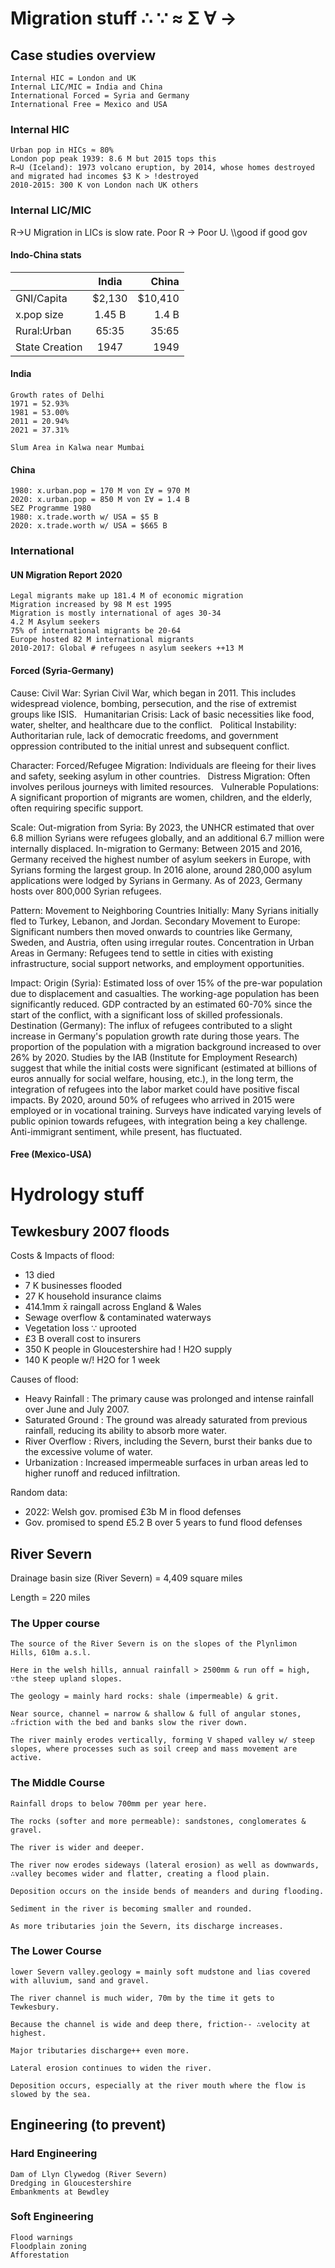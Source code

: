 # Migration stuff     ∴ ∵ ≈ Σ ∀ →

## Case studies overview

    Internal HIC = London and UK
    Internal LIC/MIC = India and China
    International Forced = Syria and Germany
    International Free = Mexico and USA

### Internal HIC

    Urban pop in HICs ≈ 80%
    London pop peak 1939: 8.6 M but 2015 tops this
    R→U (Iceland): 1973 volcano eruption, by 2014, whose homes destroyed and migrated had incomes $3 K > !destroyed
    2010-2015: 300 K von London nach UK others

### Internal LIC/MIC

R→U Migration in LICs is slow rate. Poor R → Poor U. \\\good if good gov

#### Indo-China stats

|    |  India  |  China  |
| ------------- |:-------------:| --------:|
| GNI/Capita | $2,130 | $10,410 |
| x.pop size | 1.45 B | 1.4 B |
| Rural:Urban | 65:35 | 35:65 |
| State Creation | 1947 |1949 |

#### India

    Growth rates of Delhi
    1971 = 52.93%
    1981 = 53.00%
    2011 = 20.94%
    2021 = 37.31%

    Slum Area in Kalwa near Mumbai

#### China

    1980: x.urban.pop = 170 M von Σ∀ = 970 M
    2020: x.urban.pop = 850 M von Σ∀ = 1.4 B
    SEZ Programme 1980
    1980: x.trade.worth w/ USA = $5 B
    2020: x.trade.worth w/ USA = $665 B

### International

#### UN Migration Report 2020

    Legal migrants make up 181.4 M of economic migration
    Migration increased by 98 M est 1995
    Migration is mostly international of ages 30-34
    4.2 M Asylum seekers
    75% of international migrants be 20-64
    Europe hosted 82 M international migrants
    2010-2017: Global # refugees n asylum seekers ++13 M

#### Forced (Syria-Germany)

Cause:
Civil War: 
Syrian Civil War, which began in 2011. This includes widespread violence, bombing, persecution, and the rise of extremist groups like ISIS.   
Humanitarian Crisis: Lack of basic necessities like food, water, shelter, and healthcare due to the conflict.   
Political Instability: Authoritarian rule, lack of democratic freedoms, and government oppression contributed to the initial unrest and subsequent conflict.   

Character:
Forced/Refugee Migration: Individuals are fleeing for their lives and safety, seeking asylum in other countries.   
Distress Migration: Often involves perilous journeys with limited resources.   
Vulnerable Populations: A significant proportion of migrants are women, children, and the elderly, often requiring specific support.

Scale:
Out-migration from Syria: By 2023, the UNHCR estimated that over 6.8 million Syrians were refugees globally, and an additional 6.7 million were internally displaced.
In-migration to Germany: Between 2015 and 2016, Germany received the highest number of asylum seekers in Europe, with Syrians forming the largest group. 
In 2016 alone, around 280,000 asylum applications were lodged by Syrians in Germany. 
As of 2023, Germany hosts over 800,000 Syrian refugees.

Pattern:
Movement to Neighboring Countries Initially: Many Syrians initially fled to Turkey, Lebanon, and Jordan.
Secondary Movement to Europe: Significant numbers then moved onwards to countries like Germany, Sweden, and Austria, often using irregular routes.
Concentration in Urban Areas in Germany: Refugees tend to settle in cities with existing infrastructure, social support networks, and employment opportunities.   

Impact:
Origin (Syria):
Estimated loss of over 15% of the pre-war population due to displacement and casualties. The working-age population has been significantly reduced.
GDP contracted by an estimated 60-70% since the start of the conflict, with a significant loss of skilled professionals.
Destination (Germany):
The influx of refugees contributed to a slight increase in Germany's population growth rate during those years. 
The proportion of the population with a migration background increased to over 26% by 2020.
Studies by the IAB (Institute for Employment Research) suggest that while the initial costs were significant (estimated at billions of euros annually for social welfare, housing, etc.), in the long term, the integration of refugees into the labor market could have positive fiscal impacts. 
By 2020, around 50% of refugees who arrived in 2015 were employed or in vocational training.
Surveys have indicated varying levels of public opinion towards refugees, with integration being a key challenge. Anti-immigrant sentiment, while present, has fluctuated.

#### Free (Mexico-USA)



# Hydrology stuff

## Tewkesbury 2007 floods

Costs & Impacts of flood:
- 13 died
- 7 K businesses flooded
- 27 K household insurance claims
- 414.1mm x̄ raingall across England & Wales
- Sewage overflow & contaminated waterways
- Vegetation loss ∵ uprooted
- £3 B overall cost to insurers
- 350 K people in Gloucestershire had ! H2O supply
- 140 K people w/! H2O for 1 week

Causes of flood: 
- Heavy Rainfall : The primary cause was prolonged and intense rainfall over June and July 2007.
- Saturated Ground : The ground was already saturated from previous rainfall, reducing its ability to absorb more water.
- River Overflow : Rivers, including the Severn, burst their banks due to the excessive volume of water.
- Urbanization : Increased impermeable surfaces in urban areas led to higher runoff and reduced infiltration.

Random data:
- 2022: Welsh gov. promised £3b M in flood defenses
- Gov. promised to spend £5.2 B over 5 years to fund flood defenses

## River Severn

Drainage basin size (River Severn) = 4,409 square miles

Length = 220 miles

    
  ### The Upper course
    
    The source of the River Severn is on the slopes of the Plynlimon Hills, 610m a.s.l.
    
    Here in the welsh hills, annual rainfall > 2500mm & run off = high, ∵the steep upland slopes. 
    
    The geology = mainly hard rocks: shale (impermeable) & grit. 
    
    Near source, channel = narrow & shallow & full of angular stones, ∴friction with the bed and banks slow the river down. 
    
    The river mainly erodes vertically, forming V shaped valley w/ steep slopes, where processes such as soil creep and mass movement are active.
    
  ### The Middle Course
    
    Rainfall drops to below 700mm per year here. 
    
    The rocks (softer and more permeable): sandstones, conglomerates & gravel. 
    
    The river is wider and deeper.
    
    The river now erodes sideways (lateral erosion) as well as downwards, ∴valley becomes wider and flatter, creating a flood plain.
    
    Deposition occurs on the inside bends of meanders and during flooding.
    
    Sediment in the river is becoming smaller and rounded.
    
    As more tributaries join the Severn, its discharge increases.
    
  ### The Lower Course
    
    lower Severn valley.geology = mainly soft mudstone and lias covered with alluvium, sand and gravel.
    
    The river channel is much wider, 70m by the time it gets to Tewkesbury.
    
    Because the channel is wide and deep there, friction-- ∴velocity at highest.
    
    Major tributaries discharge++ even more. 
    
    Lateral erosion continues to widen the river.
    
    Deposition occurs, especially at the river mouth where the flow is slowed by the sea.

## Engineering (to prevent)

### Hard Engineering

    Dam of Llyn Clywedog (River Severn)
    Dredging in Gloucestershire
    Embankments at Bewdley

### Soft Engineering

    Flood warnings
    Floodplain zoning
    Afforestation
